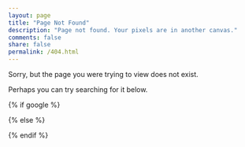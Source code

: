 ```yaml
---
layout: page
title: "Page Not Found"
description: "Page not found. Your pixels are in another canvas."
comments: false
share: false
permalink: /404.html
---  
```


Sorry, but the page you were trying to view does not exist. 

Perhaps you can try searching for it below.

{% if google %}
<script type="text/javascript">
  var GOOG_FIXURL_LANG = 'en';
  var GOOG_FIXURL_SITE = '{{ site.url }}'
</script>
<script type="text/javascript"
  src="//linkhelp.clients.google.com/tbproxy/lh/wm/fixurl.js" async="async">
</script>
{% else %}
<script type="text/javascript">(function(){document.write(unescape('%3Cdiv id="bdcs"%3E%3C/div%3E'));var bdcs = document.createElement('script');bdcs.type = 'text/javascript';bdcs.async = false;bdcs.src = 'http://znsv.baidu.com/customer_search/api/js?sid=3528894342336890627' + '&plate_url=' + encodeURIComponent(window.location.href) + '&t=' + Math.ceil(new Date()/3600000);var s = document.getElementsByTagName('script')[0];s.parentNode.insertBefore(bdcs, s);})();</script>
<script type="text/javascript">
var url=window.location.href;
var start = url.indexOf("//");
var keywords = url.substr(start).split('/').join(' ').trim();
document.querySelector('#bdcs input').value = keywords
</script>
{% endif %}
